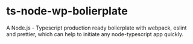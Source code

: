 # ts-node-wp-bolierplate
A Node.js - Typescript production ready bolierplate with webpack, eslint and prettier, which can help to initiate any node-typescript app quickly.
